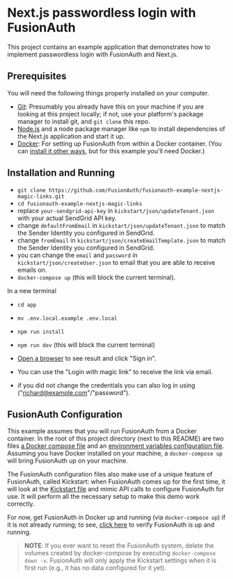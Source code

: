 # Next.js passwordless login with FusionAuth

This project contains an example application that demonstrates how to implement passwordless login with FusionAuth and Next.js.

## Prerequisites

You will need the following things properly installed on your computer.

* [Git](http://git-scm.com/): Presumably you already have this on your machine if you are looking at this project locally; if not, use your platform's package manager to install git, and `git clone` this repo.
* [Node.js](https://nodejs.org) and a node package manager like `npm` to install dependencies of the Next.js application and start it up.
* [Docker](https://www.docker.com): For setting up FusionAuth from within a Docker container. (You can [install it other ways](https://fusionauth.io/docs/v1/tech/installation-guide/), but for this example you'll need Docker.)


## Installation and Running

* `git clone https://github.com/FusionAuth/fusionauth-example-nextjs-magic-links.git`
* `cd fusionauth-example-nextjs-magic-links`
* replace `your-sendgrid-api-key` in `kickstart/json/updateTenant.json` with your actual SendGrid API key.
* change `defaultFromEmail` in `kickstart/json/updateTenant.json` to match the Sender Identity you configured in SendGrid.
* change `fromEmail` in `kickstart/json/createEmailTemplate.json` to match the Sender Identity you configured in SendGrid.
* you can change the `email` and `password` in `kickstart/json/createUser.json` to email that you are able to receive emails on.
* `docker-compose up` (this will block the current terminal).

In a new terminal

* `cd app`
* `mv .env.local.example .env.local`
* `npm run install`
* `npm run dev` (this will block the current terminal)

* [Open a browser](http://localhost:3000) to see result and click "Sign in".
* You can use the "Login with magic link" to receive the link via email. 
* if you did not change the credentials you can also log in using ("richard@example.com"/"password").

## FusionAuth Configuration

This example assumes that you will run FusionAuth from a Docker container. In the root of this project directory (next to this README) are two files [a Docker compose file](./docker-compose.yml) and an [environment variables configuration file](./.env). Assuming you have Docker installed on your machine, a `docker-compose up` will bring FusionAuth up on your machine.

The FusionAuth configuration files also make use of a unique feature of FusionAuth, called Kickstart: when FusionAuth comes up for the first time, it will look at the [Kickstart file](./kickstart/kickstart.json) and mimic API calls to configure FusionAuth for use. It will perform all the necessary setup to make this demo work correctly.

For now, get FusionAuth in Docker up and running (via `docker-compose up`) if it is not already running; to see, [click here](http://localhost:9011/) to verify FusionAuth is up and running.

> **NOTE**: If you ever want to reset the FusionAuth system, delete the volumes created by docker-compose by executing `docker-compose down -v`. FusionAuth will only apply the Kickstart settings when it is first run (e.g., it has no data configured for it yet).






